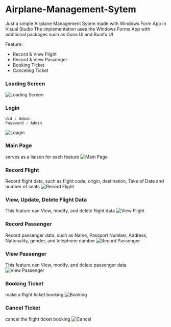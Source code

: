 # Airplane-Management-Sytem
Just a simple Airplane Management Sytem made with Windows Form App in Visual Studio
The implementation uses the Windows Forms App with additional packages such as Guna UI and Bunifu UI

Feature:
- Record & View Flight
- Record & View Passenger
- Booking Ticket
- Canceling Ticket

### Loading Screen
![Loading Screen](https://github.com/Misdinar/Airplane-Management-Sytem/blob/main/img/loading.PNG?raw=true)

### Login
```
Uid : Admin
Password : Admin
```
![Loagin](https://github.com/Misdinar/Airplane-Management-Sytem/blob/main/img/login.PNG?raw=true)

### Main Page
serves as a liaison for each feature
![Main Page](https://github.com/Misdinar/Airplane-Management-Sytem/blob/main/img/main.PNG?raw=true)

### Record Flight
Record flight data, such as flight code, origin, destination, Take of Date and number of seats
![Record Flight](https://github.com/Misdinar/Airplane-Management-Sytem/blob/main/img/record_flight.PNG?raw=true)

### View, Update, Delete Flight Data
This feature can View, modify, and delete flight data
![View Flight](https://github.com/Misdinar/Airplane-Management-Sytem/blob/main/img/view_flight.PNG?raw=true)

### Record Passenger
Record passenger data, such as Name, Passport Number, Address, Nationality, gender, and telephone number
![Record Passenger](https://github.com/Misdinar/Airplane-Management-Sytem/blob/main/img/record_psngr.PNG?raw=true)

### View Passenger
This feature can View, modify, and delete passenger data
![View Passenger](https://github.com/Misdinar/Airplane-Management-Sytem/blob/main/img/view_psngr.PNG?raw=true)

### Booking Ticket
make a flight ticket booking
![Booking](https://github.com/Misdinar/Airplane-Management-Sytem/blob/main/img/booking.PNG?raw=true)

### Cancel Ticket
cancel the flight ticket booking
![Cancel](https://github.com/Misdinar/Airplane-Management-Sytem/blob/main/img/cancel.PNG?raw=true)
